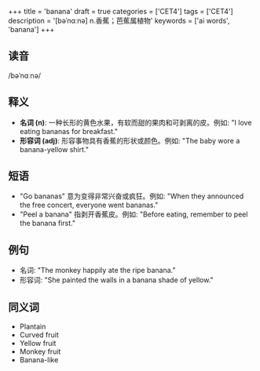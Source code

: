 +++
title = 'banana'
draft = true
categories = ['CET4']
tags = ['CET4']
description = '[bəˈnɑːnə] n.香蕉；芭蕉属植物'
keywords = ['ai words', 'banana']
+++

## 读音
/bəˈnɑːnə/

## 释义
- **名词 (n)**: 一种长形的黄色水果，有软而甜的果肉和可剥离的皮。例如: "I love eating bananas for breakfast."
- **形容词 (adj)**: 形容事物具有香蕉的形状或颜色。例如: "The baby wore a banana-yellow shirt."

## 短语
- "Go bananas" 意为变得非常兴奋或疯狂。例如: "When they announced the free concert, everyone went bananas."
- "Peel a banana" 指剥开香蕉皮。例如: "Before eating, remember to peel the banana first."

## 例句
- 名词: "The monkey happily ate the ripe banana."
- 形容词: "She painted the walls in a banana shade of yellow."

## 同义词
- Plantain
- Curved fruit
- Yellow fruit
- Monkey fruit
- Banana-like
